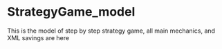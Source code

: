 # StrategyGame_model
This is the model of step by step strategy game, all main mechanics, and XML savings are here
